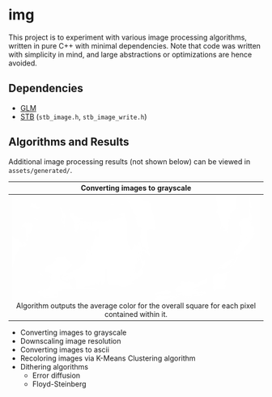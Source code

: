# img

This project is to experiment with various image processing algorithms, written in pure C++ with minimal dependencies. Note that code was written with simplicity in mind, and large abstractions or optimizations are hence avoided.

## Dependencies

- [GLM](https://github.com/g-truc/glm)
- [STB](https://github.com/nothings/stb) (`stb_image.h`, `stb_image_write.h`)

## Algorithms and Results

Additional image processing results (not shown below) can be viewed in `assets/generated/`.

| Converting images to grayscale |
| :---: |
| ![Grayscale](https://github.com/sevanetrebchenko/img/blob/master/assets/generated/desert/desert_grayscale.png) <br> Algorithm outputs the average color for the overall square for each pixel contained within it. |

- Converting images to grayscale
- Downscaling image resolution
- Converting images to ascii
- Recoloring images via K-Means Clustering algorithm
- Dithering algorithms
  - Error diffusion
  - Floyd-Steinberg
